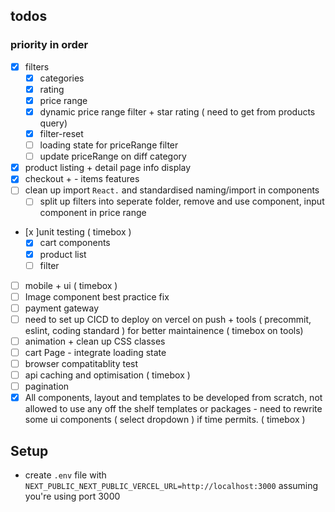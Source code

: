 ## todos

### priority in order

- [x] filters
  - [x] categories
  - [x] rating
  - [x] price range
  - [x] dynamic price range filter + star rating ( need to get from products query)
  - [x] filter-reset
  - [ ] loading state for priceRange filter
  - [ ] update priceRange on diff category
- [x] product listing + detail page info display
- [x] checkout + - items features
- [ ] clean up import `React.` and standardised naming/import in components
  - [ ] split up filters into seperate folder, remove and use component, input component in price range
- [x ]unit testing ( timebox )
  - [x] cart components
  - [x] product list
  - [ ] filter
- [ ] mobile + ui ( timebox )
- [ ] Image component best practice fix
- [ ] payment gateway
- [ ] need to set up CICD to deploy on vercel on push + tools ( precommit, eslint, coding standard ) for better maintainence ( timebox on tools)
- [ ] animation + clean up CSS classes
- [ ] cart Page - integrate loading state
- [ ] browser compatitablity test
- [ ] api caching and optimisation ( timebox )
- [ ] pagination
- [x] All components, layout and templates to be developed from scratch, not
      allowed to use any off the shelf templates or packages - need to rewrite some ui components ( select dropdown ) if time permits. ( timebox )

## Setup

- create `.env` file with `NEXT_PUBLIC_NEXT_PUBLIC_VERCEL_URL=http://localhost:3000` assuming you're using port 3000
